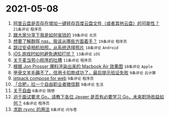# 2021-05-08

1. [阿里云盘是否存在增加一键转存百度云盘文件（或者其他云盘）的可能性？](https://www.v2ex.com/t/775566) `21条评论` `程序员`
1. [跟大家分享下我是如何省钱的](https://www.v2ex.com/t/775576) `19条评论` `北京`
1. [想要了解群晖 nas，我该从哪些方面着手？](https://www.v2ex.com/t/775560) `19条评论` `程序员`
1. [跳过安卓相机拍照，从系统选择照片](https://www.v2ex.com/t/775553) `18条评论` `Android`
1. [iOS 游戏时如何避免通知打扰？](https://www.v2ex.com/t/775559) `13条评论` `iOS`
1. [关于麦当劳小程序的吐槽](https://www.v2ex.com/t/775565) `11条评论` `程序员`
1. [根据 Jon Prosser 爆料渲染出来的 Macbook Air 效果图](https://www.v2ex.com/t/775574) `10条评论` `Apple`
1. [甲骨文羊毛薅不了，信用卡扣款成功了，最后提示验证失败](https://www.v2ex.com/t/775568) `9条评论` `云计算`
1. [jetpack compose for web](https://www.v2ex.com/t/775557) `9条评论` `程序员`
1. [「合肥」拉一个自由职业者微信群](https://www.v2ex.com/t/775556) `9条评论` `生活`
1. [关于自由](https://www.v2ex.com/t/775584) `6条评论` `随想`
1. [迫于面试要求 Go，请教下各位 Javaer 是否有必要学习 Go，未来职场收益如何？](https://www.v2ex.com/t/775583) `6条评论` `程序员`
1. [求助 rsync 的用法](https://www.v2ex.com/t/775551) `6条评论` `问与答`
